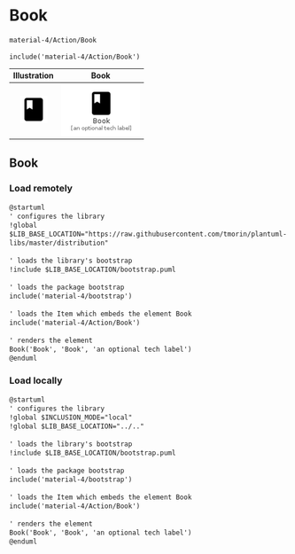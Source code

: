 # Book


```text
material-4/Action/Book
```

```text
include('material-4/Action/Book')
```



| Illustration | Book |
| :---: | :---: |
| ![illustration for Illustration](../../material-4/Action/Book.png) | ![illustration for Book](../../material-4/Action/Book.Local.png) |




## Book

### Load remotely
```plantuml
@startuml
' configures the library
!global $LIB_BASE_LOCATION="https://raw.githubusercontent.com/tmorin/plantuml-libs/master/distribution"

' loads the library's bootstrap
!include $LIB_BASE_LOCATION/bootstrap.puml

' loads the package bootstrap
include('material-4/bootstrap')

' loads the Item which embeds the element Book
include('material-4/Action/Book')

' renders the element
Book('Book', 'Book', 'an optional tech label')
@enduml
```

### Load locally
```plantuml
@startuml
' configures the library
!global $INCLUSION_MODE="local"
!global $LIB_BASE_LOCATION="../.."

' loads the library's bootstrap
!include $LIB_BASE_LOCATION/bootstrap.puml

' loads the package bootstrap
include('material-4/bootstrap')

' loads the Item which embeds the element Book
include('material-4/Action/Book')

' renders the element
Book('Book', 'Book', 'an optional tech label')
@enduml
```


